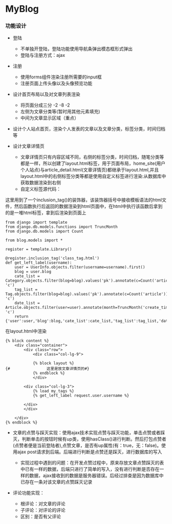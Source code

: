 # MyBlog
### 功能设计
- 登陆
    - 不单独开登陆，登陆功能使用导航条弹出模态框形式弹出
    - 登陆与注册方式：ajax
- 注册
    - 使用forms组件渲染注册所需要的input框
    - 注册页面上传头像以及头像预览功能

- 设计首页布局以及对文章列表渲染
    - 将页面分成三分 -2  -8  -2
    - 左侧为文章分类等(暂时用其他元素填充)
    - 中间为文章显示区域（重点）
    
- 设计个人站点首页，渲染个人发表的文章以及文章分类，标签分类，时间归档等


- 设计文章详情页
    - 文章详情页只有内容区域不同，右侧的标签分类，时间归档，随笔分类等都是一样，所以创建了layout.html标签，用于页面布局，home_site(用户个人站点)与article_detail.html(文章详情页)都继承于layout.html,并且layout.html中的右侧标签分类等都是使用自定义标签进行渲染:从数据库中获取数据渲染到右侧
    - 自定义标签源代码：
    
这里用到了一个inclusion_tag()的装饰器，该装饰器括号中接收模板语法的html文件，然后函数执行后返回的数据渲染到html页面中，在html中执行该函数后拿到的是一堆html标签，拿到后渲染到页面上
```
from django import template
from django.db.models.functions import TruncMonth
from django.db.models import Count

from blog.models import *

register = template.Library()

@register.inclusion_tag('class_tag.html')
def get_left_label(username):
    user = UserInfo.objects.filter(username=username).first()
    blog = user.blog
    cate_list = Category.objects.filter(blog=blog).values('pk').annotate(c=Count('article__title')).values('title', 'c')
    tag_list = Tag.objects.filter(blog=blog).values('pk').annotate(c=Count('article')).values('title', 'c')
    date_list = Article.objects.filter(user=user).annotate(month=TruncMonth('create_time')).values('month').annotate(c=Count('nid')).values('month', 'c')
    return {'user':user,'blog':blog,'cate_list':cate_list,'tag_list':tag_list,'date_list':date_list}
```
在layout.html中渲染


```
{% block content %}
    <div class="container">
        <div class="row">
            <div class="col-lg-9">

            {% block layout %}
{#                这里是放文章详情页的#}
            {% endblock %}
            </div>

        <div class="col-lg-3">
            {% load my_tags %}
            {% get_left_label request.user.username %}

        </div>
        </div>

    </div>
{% endblock %}

```

- 文章的点赞与踩灭实现：使用ajax技术实现点赞与踩灭功能，单击点赞或者踩灭，判断单击的按钮时候有up类，使用hasClass()进行判断。然后打包点赞者(点赞者便是当前登陆者),点赞文章，是否有up属性(有：true，无：false)。使用ajax post请求到后端。后端进行判断是点赞还是踩灭，进行数据库的写入

    - 实现过程中遇到的问题：在开发点赞过程中，原来存放文章点赞踩灭的表中已有一样的数据，后端只进行了简单的写入，没有进行判断是否存在一样的数据，ajax接收到的数据是服务器错误。后经过排查是因为数据库中已存在一条对该文章的点赞踩灭记录
       


- 评论功能实现：

    - 根评论：对文章的评论
    - 子评论：对评论的评论
    - 区别：是否有父评论